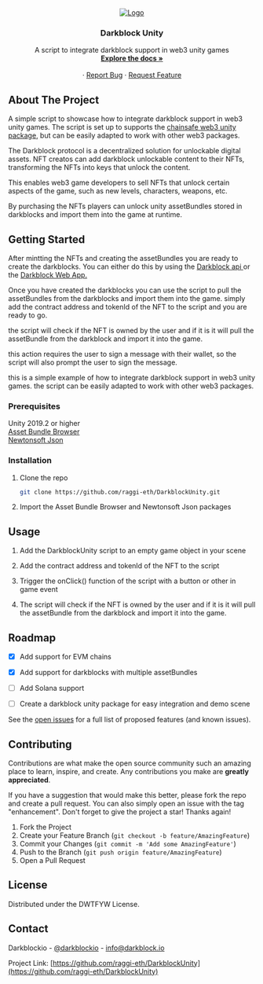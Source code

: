 
<a name="DarkblockUnity"></a>



<!-- PROJECT LOGO -->
<br />
<div align="center">
  <a href="https://www.darkblock.io">
    <img src="https://www.darkblock.io/wp-content/uploads/2022/05/White@2x.png" alt="Logo">
  </a>

<h3 align="center">Darkblock Unity</h3>

  <p align="center">
    A script to integrate darkblock support in web3 unity games
    <br />
    <a href="https://docs.darkblock.io"><strong>Explore the docs »</strong></a>
    <br />
    <br />
    <!-- <a href="https://github.com/raggi-eth/DarkblockUnity">View Demo</a> -->
    ·
    <a href="https://github.com/raggi-eth/DarkblockUnity/issues">Report Bug</a>
    ·
    <a href="https://github.com/raggi-eth/DarkblockUnity/issues">Request Feature</a>
  </p>
</div>



<!-- ABOUT THE PROJECT -->
## About The Project

A simple script to showcase how to integrate darkblock support in web3 unity games. The script is set up to supports the <a href="https://github.com/ChainSafe/web3.unity"> chainsafe web3 unity package</a>, but can be easily adapted to work with other web3 packages.

The Darkblock protocol is a decentralized solution for unlockable digital assets. NFT creatos can add darkblock unlockable content to their NFTs, transforming the NFTs into keys that unlock the content. 

This enables web3 game developers to sell NFTs that unlock certain aspects of the game, such as new levels, characters, weapons, etc.

By purchasing the NFTs players can unlock unity assetBundles stored in darkblocks and import them into the game at runtime.



<!-- GETTING STARTED -->
## Getting Started

After mintting the NFTs and creating the assetBundles you are ready to create the darkblocks. You can either do this by using the <a href="https://docs.darkblock.io/openapi/core/tag/Darkblock-API/"> Darkblock api </a> or the <a href="https://app.darkblock.io">Darkblock Web App.</a>

Once you have created the darkblocks you can use the script to pull the assetBundles from the darkblocks and import them into the game. simply add the contract address and tokenId of the NFT to the script and you are ready to go.

the script will check if the NFT is owned by the user and if it is it will pull the assetBundle from the darkblock and import it into the game.

this action requires the user to sign a message with their wallet, so the script will also prompt the user to sign the message.

this is a simple example of how to integrate darkblock support in web3 unity games. the script can be easily adapted to work with other web3 packages.



### Prerequisites

Unity 2019.2 or higher </br>
<a href="https://docs.unity3d.com/Packages/com.unity.assetbundlebrowser@1.7/manual/index.html"> Asset Bundle Browser </a> </br>
<a href="https://docs.unity3d.com/Packages/com.unity.nuget.newtonsoft-json@3.0/manual/index.html">Newtonsoft Json</a>



### Installation

1. Clone the repo
   ```sh
   git clone https://github.com/raggi-eth/DarkblockUnity.git

2. Import the Asset Bundle Browser and Newtonsoft Json packages



<!-- USAGE EXAMPLES -->
## Usage

1. Add the DarkblockUnity script to an empty game object in your scene

2. Add the contract address and tokenId of the NFT to the script

3. Trigger the onClick() function of the script with a button or other in game event

4. The script will check if the NFT is owned by the user and if it is it will pull the assetBundle from the darkblock and import it into the game.



<!-- ROADMAP -->
## Roadmap

- [x] Add support for EVM chains
- [x] Add support for darkblocks with multiple assetBundles
- [ ] Add Solana support
- [ ] Create a darkblock unity package for easy integration and demo scene


See the [open issues](https://github.com/raggi-eth/DarkblockUnity/issues) for a full list of proposed features (and known issues).



<!-- CONTRIBUTING -->
## Contributing

Contributions are what make the open source community such an amazing place to learn, inspire, and create. Any contributions you make are **greatly appreciated**.

If you have a suggestion that would make this better, please fork the repo and create a pull request. You can also simply open an issue with the tag "enhancement".
Don't forget to give the project a star! Thanks again!

1. Fork the Project
2. Create your Feature Branch (`git checkout -b feature/AmazingFeature`)
3. Commit your Changes (`git commit -m 'Add some AmazingFeature'`)
4. Push to the Branch (`git push origin feature/AmazingFeature`)
5. Open a Pull Request



<!-- LICENSE -->
## License

Distributed under the DWTFYW License. 



<!-- CONTACT -->
## Contact

Darkblockio - [@darkblockio](https://twitter.com/darkblockio) - info@darkblock.io

Project Link: [https://github.com/raggi-eth/DarkblockUnity](https://github.com/raggi-eth/DarkblockUnity)







